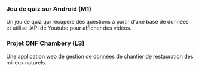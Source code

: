 
### Jeu de quiz sur Android (M1)
Un jeu de quiz qui récupère des questions à partir d’une base de données et utilise l’API de Youtube pour afficher des vidéos. 

### Projet ONF Chambéry (L3)
Une application web de gestion de données de chantier de restauration des milieux naturels.